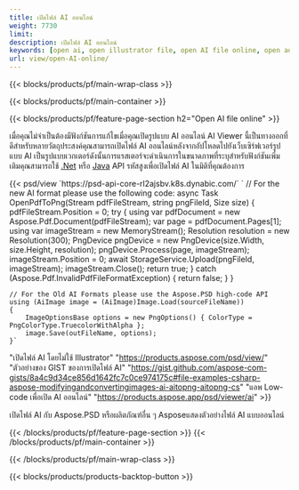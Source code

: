 ```yaml
---
title: เปิดไฟล์ AI ออนไลน์
weight: 7730
limit: 
description: เปิดไฟล์ AI ออนไลน์
keywords: [open ai, open illustrator file, open AI file online, open adobe illustrator, preview of ai file, ai format open]
url: view/open-AI-online/
---
```


{{< blocks/products/pf/main-wrap-class >}}


{{< blocks/products/pf/main-container >}}

{{< blocks/products/pf/feature-page-section h2="Open AI file online" >}}
<p>เมื่อคุณไม่จำเป็นต้องมีฟังก์ชันการแก้ไขเมื่อคุณเปิดรูปแบบ AI ออนไลน์ AI Viewer นี้เป็นทางออกที่ดีสำหรับหลายวัตถุประสงค์คุณสามารถเปิดไฟล์ AI ออนไลน์หลังจากอัปโหลดไปยังเว็บเซิร์ฟเวอร์รูปแบบ AI เป็นรูปแบบเวกเตอร์ดังนั้นการแรสเตอร์จะดำเนินการในขนาดภาพที่ระบุสำหรับฟังก์ชันเพิ่มเติมคุณสามารถใช้ <a href="/psd/net">.Net</a> หรือ <a href="/psd/java">Java</a> API รหัสสูงเพื่อเปิดไฟล์ AI ในมิติที่คุณต้องการ</p>
{{< psd/view `https://psd-api-core-rl2ajsbv.k8s.dynabic.com/` 
`	// For the new AI format please use the following code:
	async Task<bool> OpenPdfToPng(Stream pdfFileStream, string pngFileId, Size size)
	{
		pdfFileStream.Position = 0;
		try
		{
			using var pdfDocument = new Aspose.Pdf.Document(pdfFileStream);
			var page = pdfDocument.Pages[1];
			using var imageStream = new MemoryStream();
			Resolution resolution = new Resolution(300);
			PngDevice pngDevice = new PngDevice(size.Width, size.Height, resolution);
			pngDevice.Process(page, imageStream);
			imageStream.Position = 0;
			await StorageService.Upload(pngFileId, imageStream);
			imageStream.Close();
			return true;
		}
		catch (Aspose.Pdf.InvalidPdfFileFormatException)
		{
			return false;
		}
	}
	
	// For the Old AI Formats please use the Aspose.PSD high-code API
	using (AiImage image = (AiImage)Image.Load(sourceFileName))
	{
		ImageOptionsBase options = new PngOptions() { ColorType = PngColorType.TruecolorWithAlpha };
		image.Save(outFileName, options);
	}` 
"เปิดไฟล์ AI โดยไม่ใช้ Illustrator" "https://products.aspose.com/psd/view/" 
"ตัวอย่างของ GIST ของการเปิดไฟล์ AI" "https://gist.github.com/aspose-com-gists/8a4c9d34ce856d1642fc7c0ce974175c#file-examples-csharp-aspose-modifyingandconvertingimages-ai-aitopng-aitopng-cs" 
"แอพ Low-code เพื่อเปิด AI ออนไลน์" "https://products.aspose.app/psd/viewer/ai" >}}
<p>เปิดไฟล์ AI กับ Aspose.PSD หรือผลิตภัณฑ์อื่น ๆ Asposeแสดงตัวอย่างไฟล์ AI แบบออนไลน์</p>
{{< /blocks/products/pf/feature-page-section >}}
{{< /blocks/products/pf/main-container >}}


{{< /blocks/products/pf/main-wrap-class >}}

{{< blocks/products/products-backtop-button >}}
